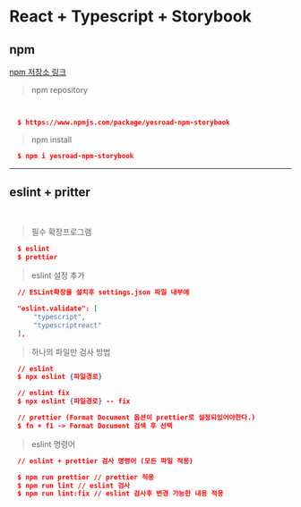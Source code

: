 # React + Typescript + Storybook

## npm

[npm 저장소 링크](https://www.npmjs.com/package/yesroad-npm-storybook)

> npm repository
```json
  

  $ https://www.npmjs.com/package/yesroad-npm-storybook
```

> npm install
```json
  $ npm i yesroad-npm-storybook
```

---
## eslint + pritter

<br/>

> 필수 확장프로그램
```json
  $ eslint
  $ prettier
```

> eslint 설정 추가
```json
  // ESLint확장을 설치후 settings.json 파일 내부에

  "eslint.validate": [
      "typescript",
      "typescriptreact"      
  ],
```

>하나의 파일만 검사 방법
```json
  // eslint
  $ npx eslint {파일경로}

  // eslint fix
  $ npx eslint {파일경로} -- fix

  // prettier (Format Document 옵션이 prettier로 설정되있어야한다.)
  $ fn + f1 -> Format Document 검색 후 선택
```

> eslint 명령어
```json
  // eslint + prettier 검사 명령어 (모든 파일 적용)

  $ npm run prettier // prettier 적용
  $ npm run lint // eslint 검사
  $ npm run lint:fix // eslint 검사후 변경 가능한 내용 적용
```
